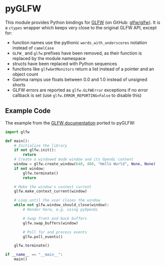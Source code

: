 pyGLFW
======

This module provides Python bindings for [GLFW](http://www.glfw.org/) (on GitHub: [glfw/glfw](http://github.com/glfw/glfw)). It is a `ctypes` wrapper which keeps very close to the original GLFW API, except for:

 - function names use the pythonic `words_with_underscores` notation instead of `camelCase`
 - `GLFW_` and `glfw` prefixes have been removed, as their function is replaced by the module namespace
 - structs have been replaced with Python sequences
 - functions like `glfwGetMonitors` return a list instead of a pointer and an object count
 - Gamma ramps use floats between 0.0 and 1.0 instead of unsigned shorts
 - GLFW errors are reported as `glfw.GLFWError` exceptions if no error callback is set (use `glfw.ERROR_REPORTING=False` to disable this)

Example Code
------------
The example from the [GLFW documentation](http://www.glfw.org/documentation.html) ported to pyGLFW:

```python
import glfw

def main():
    # Initialize the library
    if not glfw.init():
        return
    # Create a windowed mode window and its OpenGL context
    window = glfw.create_window(640, 480, "Hello World", None, None)
    if not window:
        glfw.terminate()
        return

    # Make the window's context current
    glfw.make_context_current(window)

    # Loop until the user closes the window
    while not glfw.window_should_close(window):
        # Render here, e.g. using pyOpenGL

        # Swap front and back buffers
        glfw.swap_buffers(window)

        # Poll for and process events
        glfw.poll_events()

    glfw.terminate()

if __name__ == "__main__":
    main()
```
